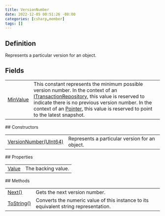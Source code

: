 ```yaml
---
title: VersionNumber
date: 2022-12-05 00:51:26 -08:00
categories: [csharp,member]
tags: []
---
```


## Definition

Represents a particular version for an object.

## Fields
<table><tr><td><!--/posts/csharp.member.entitydb.abstractions.valueobjects.versionnumber.minvalue/--><a href='#'>MinValue</a></td><td>
This constant represents the minimum possible version number.
In the context of an <a href='/posts/csharp.member.entitydb.abstractions.transactions.itransactionrepository/'>ITransactionRepository</a>,
this value is reserved to indicate there is no previous version number.
In the context of an <a href='/posts/csharp.member.entitydb.abstractions.valueobjects.pointer/'>Pointer</a>,
this value is reserved to point to the latest snapshot.
</td></tr></table>
## Constructors
<table><tr><td><!--/posts/csharp.member.entitydb.abstractions.valueobjects.versionnumber-.ctor#.../--><a href='#'>VersionNumber(UInt64)</a></td><td>
Represents a particular version for an object.
</td></tr></table>
## Properties
<table><tr><td><!--/posts/csharp.member.entitydb.abstractions.valueobjects.versionnumber.value/--><a href='#'>Value</a></td><td>The backing value.</td></tr></table>
## Methods
<table><tr><td><!--/posts/csharp.member.entitydb.abstractions.valueobjects.versionnumber.next/--><a href='#'>Next()</a></td><td>
Gets the next version number.
</td></tr><tr><td><!--/posts/csharp.member.entitydb.abstractions.valueobjects.versionnumber.tostring/--><a href='#'>ToString()</a></td><td>
Converts the numeric value of this instance to its equivalent string
representation.
</td></tr></table>
